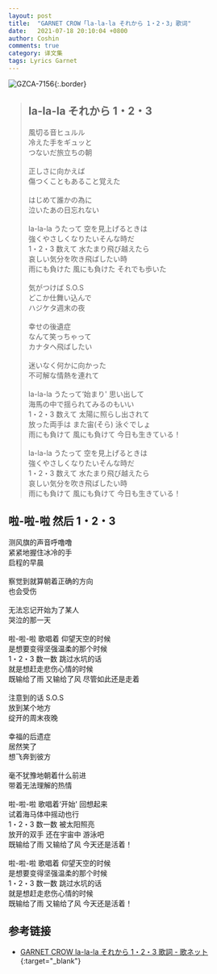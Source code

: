 ```yaml
---
layout: post
title:  "GARNET CROW「la-la-la それから 1・2・3」歌词"
date:   2021-07-18 20:10:04 +0800
author: Coshin
comments: true
category: 译文集
tags: Lyrics Garnet
---
```

![GZCA-7156](https://ganekuro.github.io/images/discography/single/GZCA-7156.jpg){:.border}

<blockquote class="original">
  <h2>la-la-la それから 1・2・3</h2>
  <p>
    風切る音ヒュルル<br>
    冷えた手をギュッと<br>
    つないだ旅立ちの朝<br>
    <br>
    正しさに向かえば<br>
    傷つくこともあること覚えた<br>
    <br>
    はじめて誰かの為に<br>
    泣いたあの日忘れない<br>
    <br>
    la-la-la うたって 空を見上げるときは<br>
    強くやさしくなりたいそんな時だ<br>
    1・2・3 数えて 水たまり飛び越えたら<br>
    哀しい気分を吹き飛ばしたい時<br>
    雨にも負けた 風にも負けた それでも歩いた<br>
    <br>
    気がつけば S.O.S<br>
    どこか仕舞い込んで<br>
    ハジケタ週末の夜<br>
    <br>
    幸せの後遺症<br>
    なんて笑っちゃって<br>
    カナタヘ飛ばしたい<br>
    <br>
    迷いなく何かに向かった<br>
    不可解な情熱を連れて<br>
    <br>
    la-la-la うたって‘始まり' 思い出して<br>
    海馬の中で揺られてみるのもいい<br>
    1・2・3 数えて 太陽に照らし出されて<br>
    放った両手は また宙(そら) 泳ぐでしょ<br>
    雨にも負けて 風にも負けて 今日も生きている！<br>
    <br>
    la-la-la うたって 空を見上げるときは<br>
    強くやさしくなりたいそんな時だ<br>
    1・2・3 数えて 水たまり飛び越えたら<br>
    哀しい気分を吹き飛ばしたい時<br>
    雨にも負けて 風にも負けて 今日も生きている！
  </p>
</blockquote>

<div class="translation">
  <h2>啦-啦-啦 然后 1・2・3</h2>
  <p>
    测风旗的声音呼噜噜<br>
    紧紧地握住冰冷的手<br>
    启程的早晨<br>
    <br>
    察觉到就算朝着正确的方向<br>
    也会受伤<br>
    <br>
    无法忘记开始为了某人<br>
    哭泣的那一天<br>
    <br>
    啦-啦-啦 歌唱着 仰望天空的时候<br>
    是想要变得坚强温柔的那个时候<br>
    1・2・3 数一数 跳过水坑的话<br>
    就是想赶走悲伤心情的时候<br>
    既输给了雨 又输给了风 尽管如此还是走着<br>
    <br>
    注意到的话 S.O.S<br>
    放到某个地方<br>
    绽开的周末夜晚<br>
    <br>
    幸福的后遗症<br>
    居然笑了<br>
    想飞奔到彼方<br>
    <br>
    毫不犹豫地朝着什么前进<br>
    带着无法理解的热情<br>
    <br>
    啦-啦-啦 歌唱着‘开始' 回想起来<br>
    试着海马体中摇动也行<br>
    1・2・3 数一数 被太阳照亮<br>
    放开的双手 还在宇宙中 游泳吧<br>
    既输给了雨 又输给了风 今天还是活着！<br>
    <br>
    啦-啦-啦 歌唱着 仰望天空的时候<br>
    是想要变得坚强温柔的那个时候<br>
    1・2・3 数一数 跳过水坑的话<br>
    就是想赶走悲伤心情的时候<br>
    既输给了雨 又输给了风 今天还是活着！
  </p>
</div>

## 参考链接

* [GARNET CROW la-la-la それから 1・2・3 歌詞 - 歌ネット](https://www.uta-net.com/song/93528/){:target="_blank"}

